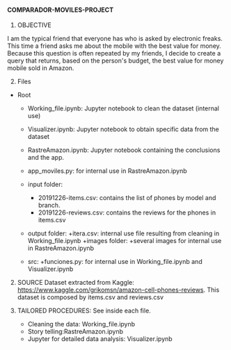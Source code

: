  #### COMPARADOR-MOVILES-PROJECT ####


1. OBJECTIVE

I am the typical friend that everyone has who is asked by electronic freaks. This time a friend asks me about the mobile with the best value for money.
Because this question is often repeated by my friends, I decide to create a query that returns, based on the person's budget, the best value for money mobile sold in Amazon.

2. Files
- Root

	- Working_file.ipynb: Jupyter notebook to clean the dataset (internal use)
	- Visualizer.ipynb: Jupyter notebook to obtain specific data from the dataset
	- RastreAmazon.ipynb: Jupyter notebook containing the conclusions and the app.
	- app_moviles.py: for internal use in RastreAmazon.ipynb
	 
	- input folder:
		 + 20191226-items.csv: contains the list of phones by model and branch.
		 + 20191226-reviews.csv: contains the reviews for the phones in items.csv

	- output folder:
		 +itera.csv: internal use file resulting from cleaning in Working_file.ipynb
		 +images folder:
		 	+several images for internal use in RastreAmazon.ipynb
	- src: 
		 +funciones.py: for internal use in Working_file.ipynb and Visualizer.ipynb
	 

2. SOURCE
Dataset extracted from Kaggle: https://www.kaggle.com/grikomsn/amazon-cell-phones-reviews. This dataset is composed by items.csv and reviews.csv

3. TAILORED PROCEDURES:
See inside each file.
	- Cleaning the data: Working_file.ipynb
	- Story telling:RastreAmazon.ipynb 
	- Jupyter for detailed data analysis: Visualizer.ipynb


